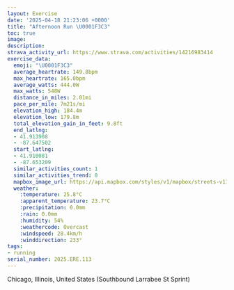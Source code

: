 ```yaml
---
layout: Exercise
date: '2025-04-18 21:23:06 +0000'
title: "Afternoon Run \U0001F3C3"
toc: true
image:
description:
strava_activity_url: https://www.strava.com/activities/14216983414
exercise_data:
  emoji: "\U0001F3C3"
  average_heartrate: 149.8bpm
  max_heartrate: 165.0bpm
  average_watts: 444.0W
  max_watts: 548W
  distance_in_miles: 2.01mi
  pace_per_mile: 7m21s/mi
  elevation_high: 184.4m
  elevation_low: 179.8m
  total_elevation_gain_in_feet: 9.8ft
  end_latlng:
  - 41.913908
  - -87.647502
  start_latlng:
  - 41.910081
  - -87.653209
  similar_activities_count: 1
  similar_activities_trend: 0
  mapbox_image_url: https://api.mapbox.com/styles/v1/mapbox/streets-v11/static/path-5+787af2-1.0(s%7Dx~Fzv~uOk%40CsABwAJsAAc%40Cu%40B%7D%40HqAAg%40DkBAoCRu%40IYB%7BABo%40Fs%40%3Fi%40Fc%40%40EKAu%40Ki%40Ag%40CW%40iDC%7DAC%5BAe%40DoAG%7B%40DuBAgA%40yBEwBDcA%3Fs%40AWGCw%40DU%3F%5DMSBgD%3Fu%40B_%40F_%40%40m%40FmACIBk%40VmAHSAIMGUMuB%3FuBEqA%40q%40CuABwDL%5DHINIT%40nAEpBSb%40BhAChA%3FdAKjACf%40%40dACt%40BzB%3F%5E%40fAEfCA%60CEf%40EhAAPEp%40DxACV%3FXCDLA%60AJpDEn%40%40hB),pin-s-s+e5b22e(-87.6531,41.9121),pin-s-f+89ae00(-87.64564,41.91392000000001)/auto/800x800?access_token=pk.eyJ1Ijoiam9zaGJlY2ttYW4iLCJhIjoiY205eWR2aDd1MWZ6djJrbXc4a3M0bWZleiJ9.XiG9OWkNcZk2QzjJbxLB4A
  weather:
    :temperature: 25.8°C
    :apparent_temperature: 23.7°C
    :precipitation: 0.0mm
    :rain: 0.0mm
    :humidity: 54%
    :weathercode: Overcast
    :windspeed: 28.4km/h
    :winddirection: 233°
tags:
- running
serial_number: 2025.ERE.113
---
```

Chicago, Illinois, United States (Southbound Larrabee St Sprint)
